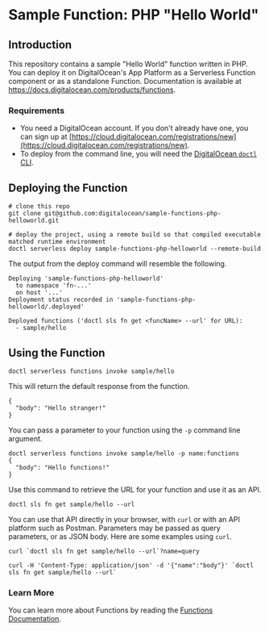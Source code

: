 # Sample Function: PHP "Hello World"

## Introduction

This repository contains a sample "Hello World" function written in PHP. You can deploy it on DigitalOcean's App Platform as a Serverless Function component or as a standalone Function. Documentation is available at https://docs.digitalocean.com/products/functions.

### Requirements

* You need a DigitalOcean account. If you don't already have one, you can sign up at [https://cloud.digitalocean.com/registrations/new](https://cloud.digitalocean.com/registrations/new).
* To deploy from the command line, you will need the [DigitalOcean `doctl` CLI](https://github.com/digitalocean/doctl/releases).

## Deploying the Function

```
# clone this repo
git clone git@github.com:digitalocean/sample-functions-php-helloworld.git
```

```
# deploy the project, using a remote build so that compiled executable matched runtime environment
doctl serverless deploy sample-functions-php-helloworld --remote-build
```

The output from the deploy command will resemble the following.
```
Deploying 'sample-functions-php-helloworld'
  to namespace 'fn-...'
  on host '...'
Deployment status recorded in 'sample-functions-php-helloworld/.deployed'

Deployed functions ('doctl sls fn get <funcName> --url' for URL):
  - sample/hello
```

## Using the Function
```
doctl serverless functions invoke sample/hello
```

This will return the default response from the function.
```
{
  "body": "Hello stranger!"
}
```

You can pass a parameter to your function using the `-p` command line argument.
```
doctl serverless functions invoke sample/hello -p name:functions
{
  "body": "Hello functions!"
}
```

Use this command to retrieve the URL for your function and use it as an API.
```
doctl sls fn get sample/hello --url
```

You can use that API directly in your browser, with `curl` or with an API platform such as Postman.
Parameters may be passed as query parameters, or as JSON body. Here are some examples using `curl`.

```
curl `doctl sls fn get sample/hello --url`?name=query
```

```
curl -H 'Content-Type: application/json' -d '{"name":"body"}' `doctl sls fn get sample/hello --url`
```

### Learn More

You can learn more about Functions by reading the [Functions Documentation](https://docs.digitalocean.com/products/functions). 
